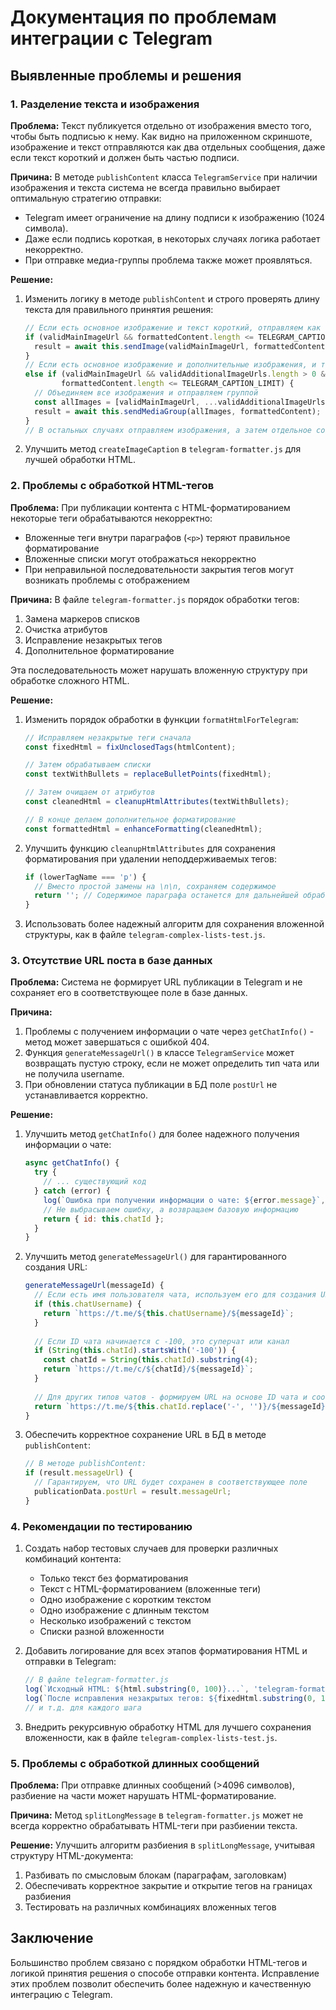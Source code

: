 # Документация по проблемам интеграции с Telegram

## Выявленные проблемы и решения

### 1. Разделение текста и изображения

**Проблема:** 
Текст публикуется отдельно от изображения вместо того, чтобы быть подписью к нему. Как видно на приложенном скриншоте, изображение и текст отправляются как два отдельных сообщения, даже если текст короткий и должен быть частью подписи.

**Причина:**
В методе `publishContent` класса `TelegramService` при наличии изображения и текста система не всегда правильно выбирает оптимальную стратегию отправки:

- Telegram имеет ограничение на длину подписи к изображению (1024 символа).
- Даже если подпись короткая, в некоторых случаях логика работает некорректно.
- При отправке медиа-группы проблема также может проявляться.

**Решение:**
1. Изменить логику в методе `publishContent` и строго проверять длину текста для правильного принятия решения:
   ```javascript
   // Если есть основное изображение и текст короткий, отправляем как подпись
   if (validMainImageUrl && formattedContent.length <= TELEGRAM_CAPTION_LIMIT) {
     result = await this.sendImage(validMainImageUrl, formattedContent);
   } 
   // Если есть основное изображение и дополнительные изображения, и текст короткий
   else if (validMainImageUrl && validAdditionalImageUrls.length > 0 && 
           formattedContent.length <= TELEGRAM_CAPTION_LIMIT) {
     // Объединяем все изображения и отправляем группой
     const allImages = [validMainImageUrl, ...validAdditionalImageUrls];
     result = await this.sendMediaGroup(allImages, formattedContent);
   }
   // В остальных случаях отправляем изображения, а затем отдельное сообщение с текстом
   ```

2. Улучшить метод `createImageCaption` в `telegram-formatter.js` для лучшей обработки HTML.

### 2. Проблемы с обработкой HTML-тегов

**Проблема:**
При публикации контента с HTML-форматированием некоторые теги обрабатываются некорректно:
- Вложенные теги внутри параграфов (`<p>`) теряют правильное форматирование
- Вложенные списки могут отображаться некорректно
- При неправильной последовательности закрытия тегов могут возникать проблемы с отображением

**Причина:**
В файле `telegram-formatter.js` порядок обработки тегов:
1. Замена маркеров списков
2. Очистка атрибутов
3. Исправление незакрытых тегов
4. Дополнительное форматирование

Эта последовательность может нарушать вложенную структуру при обработке сложного HTML.

**Решение:**
1. Изменить порядок обработки в функции `formatHtmlForTelegram`:
   ```javascript
   // Исправляем незакрытые теги сначала
   const fixedHtml = fixUnclosedTags(htmlContent);
   
   // Затем обрабатываем списки
   const textWithBullets = replaceBulletPoints(fixedHtml);
   
   // Затем очищаем от атрибутов
   const cleanedHtml = cleanupHtmlAttributes(textWithBullets);
   
   // В конце делаем дополнительное форматирование
   const formattedHtml = enhanceFormatting(cleanedHtml);
   ```

2. Улучшить функцию `cleanupHtmlAttributes` для сохранения форматирования при удалении неподдерживаемых тегов:
   ```javascript
   if (lowerTagName === 'p') {
     // Вместо простой замены на \n\n, сохраняем содержимое
     return ''; // Содержимое параграфа останется для дальнейшей обработки
   }
   ```

3. Использовать более надежный алгоритм для сохранения вложенной структуры, как в файле `telegram-complex-lists-test.js`.

### 3. Отсутствие URL поста в базе данных

**Проблема:**
Система не формирует URL публикации в Telegram и не сохраняет его в соответствующее поле в базе данных.

**Причина:**
1. Проблемы с получением информации о чате через `getChatInfo()` - метод может завершаться с ошибкой 404.
2. Функция `generateMessageUrl()` в классе `TelegramService` может возвращать пустую строку, если не может определить тип чата или не получила username.
3. При обновлении статуса публикации в БД поле `postUrl` не устанавливается корректно.

**Решение:**
1. Улучшить метод `getChatInfo()` для более надежного получения информации о чате:
   ```javascript
   async getChatInfo() {
     try {
       // ... существующий код
     } catch (error) {
       log(`Ошибка при получении информации о чате: ${error.message}`, 'telegram');
       // Не выбрасываем ошибку, а возвращаем базовую информацию
       return { id: this.chatId };
     }
   }
   ```

2. Улучшить метод `generateMessageUrl()` для гарантированного создания URL:
   ```javascript
   generateMessageUrl(messageId) {
     // Если есть имя пользователя чата, используем его для создания URL
     if (this.chatUsername) {
       return `https://t.me/${this.chatUsername}/${messageId}`;
     }
     
     // Если ID чата начинается с -100, это суперчат или канал
     if (String(this.chatId).startsWith('-100')) {
       const chatId = String(this.chatId).substring(4);
       return `https://t.me/c/${chatId}/${messageId}`;
     }
     
     // Для других типов чатов - формируем URL на основе ID чата и сообщения
     return `https://t.me/${this.chatId.replace('-', '')}/${messageId}`;
   }
   ```

3. Обеспечить корректное сохранение URL в БД в методе `publishContent`:
   ```javascript
   // В методе publishContent:
   if (result.messageUrl) {
     // Гарантируем, что URL будет сохранен в соответствующее поле
     publicationData.postUrl = result.messageUrl;
   }
   ```

### 4. Рекомендации по тестированию

1. Создать набор тестовых случаев для проверки различных комбинаций контента:
   - Только текст без форматирования
   - Текст с HTML-форматированием (вложенные теги)
   - Одно изображение с коротким текстом
   - Одно изображение с длинным текстом
   - Несколько изображений с текстом
   - Списки разной вложенности

2. Добавить логирование для всех этапов форматирования HTML и отправки в Telegram:
   ```javascript
   // В файле telegram-formatter.js
   log(`Исходный HTML: ${html.substring(0, 100)}...`, 'telegram-formatter');
   log(`После исправления незакрытых тегов: ${fixedHtml.substring(0, 100)}...`, 'telegram-formatter');
   // и т.д. для каждого шага
   ```

3. Внедрить рекурсивную обработку HTML для лучшего сохранения вложенности, как в файле `telegram-complex-lists-test.js`.

### 5. Проблемы с обработкой длинных сообщений

**Проблема:**
При отправке длинных сообщений (>4096 символов), разбиение на части может нарушать HTML-форматирование.

**Причина:**
Метод `splitLongMessage` в `telegram-formatter.js` может не всегда корректно обрабатывать HTML-теги при разбиении текста.

**Решение:**
Улучшить алгоритм разбиения в `splitLongMessage`, учитывая структуру HTML-документа:
1. Разбивать по смысловым блокам (параграфам, заголовкам)
2. Обеспечивать корректное закрытие и открытие тегов на границах разбиения
3. Тестировать на различных комбинациях вложенных тегов

## Заключение

Большинство проблем связано с порядком обработки HTML-тегов и логикой принятия решения о способе отправки контента. Исправление этих проблем позволит обеспечить более надежную и качественную интеграцию с Telegram.